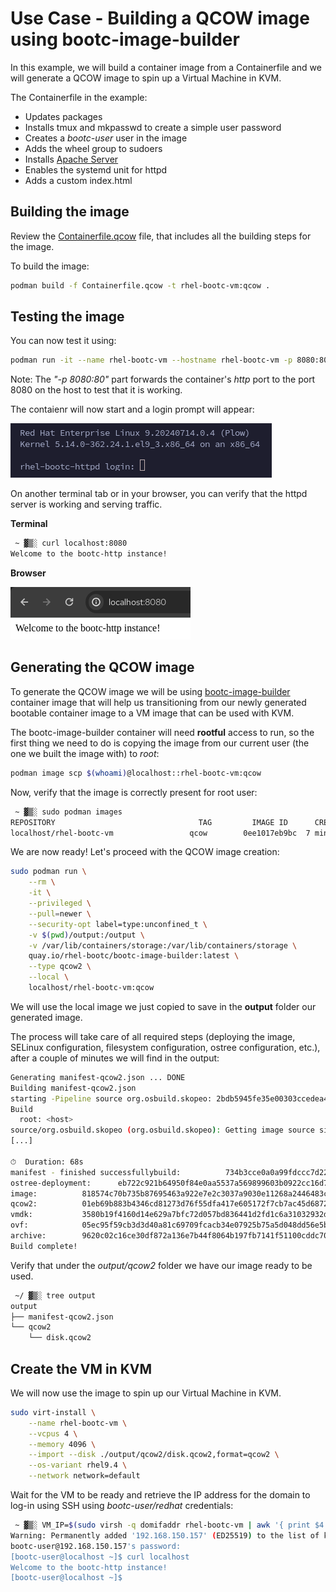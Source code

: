 # Use Case - Building a QCOW image using bootc-image-builder

In this example, we will build a container image from a Containerfile and we will generate a QCOW image to spin up a Virtual Machine in KVM.

The Containerfile in the example:

- Updates packages
- Installs tmux and mkpasswd to create a simple user password
- Creates a *bootc-user* user in the image
- Adds the wheel group to sudoers
- Installs [Apache Server](https://httpd.apache.org/)
- Enables the systemd unit for httpd
- Adds a custom index.html

## Building the image

Review the [Containerfile.qcow](Containerfile.qcow) file, that includes all the building steps for the image.

To build the image:

```bash
podman build -f Containerfile.qcow -t rhel-bootc-vm:qcow .
```

## Testing the image

You can now test it using:

```bash
podman run -it --name rhel-bootc-vm --hostname rhel-bootc-vm -p 8080:80 rhel-bootc-vm:qcow
```

Note: The *"-p 8080:80"* part forwards the container's *http* port to the port 8080 on the host to test that it is working.

The contaienr will now start and a login prompt will appear:

![](./assets/bootc-container.png)

On another terminal tab or in your browser, you can verify that the httpd server is working and serving traffic.

**Terminal**

```bash
 ~ ▓▒░ curl localhost:8080
Welcome to the bootc-http instance!
```

**Browser**

![](./assets/browser-test.png)

## Generating the QCOW image

To generate the QCOW image we will be using [bootc-image-builder](https://github.com/osbuild/bootc-image-builder) container image that will help us transitioning from our newly generated bootable container image to a VM image that can be used with KVM.

The bootc-image-builder container will need **rootful** access to run, so the first thing we need to do is copying the image from our current user (the one we built the image with) to *root*:

```bash
podman image scp $(whoami)@localhost::rhel-bootc-vm:qcow
```

Now, verify that the image is correctly present for root user:

```bash
 ~ ▓▒░ sudo podman images
REPOSITORY                                TAG         IMAGE ID      CREATED        SIZE
localhost/rhel-bootc-vm                 qcow        0ee1017eb9bc  7 minutes ago  1.81 GB
```

We are now ready!
Let's proceed with the QCOW image creation:

```bash
sudo podman run \
    --rm \
    -it \
    --privileged \
    --pull=newer \
    --security-opt label=type:unconfined_t \
    -v $(pwd)/output:/output \
    -v /var/lib/containers/storage:/var/lib/containers/storage \
    quay.io/rhel-bootc/bootc-image-builder:latest \
    --type qcow2 \
    --local \
    localhost/rhel-bootc-vm:qcow
```

We will use the local image we just copied to save in the **output** folder our generated image.

The process will take care of all required steps (deploying the image, SELinux configuration, filesystem configuration, ostree configuration, etc.), after a couple of minutes we will find in the output:

```bash
Generating manifest-qcow2.json ... DONE
Building manifest-qcow2.json
starting -Pipeline source org.osbuild.skopeo: 2bdb5945fe35e00303ccedea4d9a88be74a2fb903c57de4cea5c9cc2be516b38
Build
  root: <host>
source/org.osbuild.skopeo (org.osbuild.skopeo): Getting image source signatures
[...]

⏱  Duration: 68s
manifest - finished successfullybuild:          734b3cce0a0a99fdccc7d22454ed46542e5af3aae24a80ff0f7947a956fbe81c
ostree-deployment:      eb722c921b64950f84e0aa5537a569899603b0922cc16d7917f8018e923529d1
image:          818574c70b735b87695463a922e7e2c3037a9030e11268a2446483cc70f605ae
qcow2:          01eb69b883b4346cd81273d76f55dfa417e605172f7cb7ac45d6872453ae241a
vmdk:           3580b19f4160d14e629a7bfc72d057bd836441d2fd1c6a31032932dd3b785343
ovf:            05ec95f59cb3d3d40a81c69709fcacb34e07925b75a5d048dd56e5b25b34fad9
archive:        9620c02c16ce30df872a136e7b44f8064b197fb7141f51100cddc705d08a6d5c
Build complete!

```

Verify that under the *output/qcow2* folder we have our image ready to be used.

```bash
 ~/ ▓▒░ tree output
output
├── manifest-qcow2.json
└── qcow2
    └── disk.qcow2
```

## Create the VM in KVM

We will now use the image to spin up our Virtual Machine in KVM.

```bash
sudo virt-install \
    --name rhel-bootc-vm \
    --vcpus 4 \
    --memory 4096 \
    --import --disk ./output/qcow2/disk.qcow2,format=qcow2 \
    --os-variant rhel9.4 \
    --network network=default
```

Wait for the VM to be ready and retrieve the IP address for the domain to log-in using SSH using *bootc-user/redhat* credentials:

```bash
 ~ ▓▒░ VM_IP=$(sudo virsh -q domifaddr rhel-bootc-vm | awk '{ print $4 }' | cut -d"/" -f1) ssh bootc-user@$VM_IP
Warning: Permanently added '192.168.150.157' (ED25519) to the list of known hosts.
bootc-user@192.168.150.157's password:
[bootc-user@localhost ~]$ curl localhost
Welcome to the bootc-http instance!
[bootc-user@localhost ~]$
```

